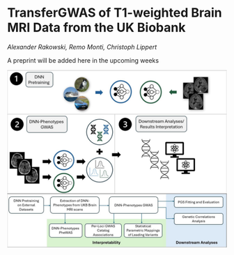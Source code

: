 # TransferGWAS of T1-weighted Brain MRI Data from the UK Biobank
*Alexander Rakowski, Remo Monti, Christoph Lippert*

A preprint will be added here in the upcoming weeks

![Overview of the project](method.jpg)
